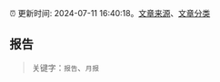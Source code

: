 :alarm_clock: 更新时间: 2024-07-11 16:40:18。[文章来源](/README.md)、[文章分类](/TAGS.md)

## 报告


> 关键字：`报告`、`月报`



